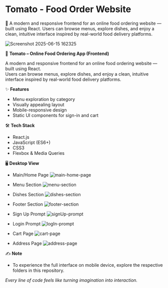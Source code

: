 # Tomato - Food Order Website
🍅 A modern and responsive frontend for an online food ordering website — built using React. Users can browse menus, explore dishes, and enjoy a clean, intuitive interface inspired by real-world food delivery platforms.


![Screenshot 2025-06-15 162325](https://github.com/user-attachments/assets/59fb44ae-f105-40dc-8fb3-679180b90ae7)

🍅 **Tomato – Online Food Ordering App (Frontend)**

A modern and responsive frontend for an online food ordering website — built using React.  
Users can browse menus, explore dishes, and enjoy a clean, intuitive interface inspired by real-world food delivery platforms.

✨ **Features**

- Menu exploration by category  
- Visually appealing layout  
- Mobile-responsive design  
- Static UI components for sign-in and cart  

🛠 **Tech Stack**

- React.js  
- JavaScript (ES6+)  
- CSS3  
- Flexbox & Media Queries

🖥️ **Desktop View**

- Main/Home Page
![main-home-page](https://github.com/user-attachments/assets/15db3ec6-df5d-4c3a-8599-acd33b15ef54)

- Menu Section
![menu-section](https://github.com/user-attachments/assets/ffe6a2db-53ec-4d68-885c-38fa5514b3f2)

- Dishes Section
![dishes-section](https://github.com/user-attachments/assets/fe70213d-539f-443d-a417-f9c1dd6b0e0a)

- Footer Section
![footer-section](https://github.com/user-attachments/assets/ba257ea3-4c82-4166-87b6-1a721da48921)

- Sign Up Prompt
![signUp-prompt](https://github.com/user-attachments/assets/2cd077bc-aa2e-4bc4-be1a-1f8342b0b6dc)

- Login Prompt
![logIn-prompt](https://github.com/user-attachments/assets/fbea3a76-07af-4dc2-815d-2cb98aa8760b)

- Cart Page
![cart-page](https://github.com/user-attachments/assets/0d6f9375-cc99-4456-bbc1-e812e401eb92)

- Address Page
![address-page](https://github.com/user-attachments/assets/db1bf372-23c9-42cc-baa2-b9f16d9c075e)

 ✍️ **Note**
- To experience the full interface on mobile device, explore the respective folders in this repository.

*Every line of code feels like turning imagination into interaction.*
